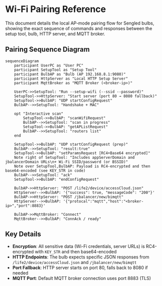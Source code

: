 # Wi-Fi Pairing Reference

This document details the local AP-mode pairing flow for Sengled bulbs, showing the exact sequence of commands and responses between the setup tool, bulb, HTTP server, and MQTT broker.

## Pairing Sequence Diagram

```mermaid
sequenceDiagram
    participant UserPC as "User PC"
    participant SetupTool as "Setup Tool"
    participant BulbAP as "Bulb (AP 192.168.8.1:9080)"
    participant HttpServer as "Local HTTP Setup Server"
    participant MqttBroker as "MQTT Broker (<broker-ip>)"

    UserPC->>SetupTool: "Run --setup-wifi (--ssid --password)"
    SetupTool->>HttpServer: "Start server (port 80 → 8080 fallback)"
    SetupTool->>BulbAP: "UDP startConfigRequest"
    BulbAP-->>SetupTool: "Handshake + MAC"

    opt "Interactive scan"
        SetupTool->>BulbAP: "scanWifiRequest"
        BulbAP-->>SetupTool: "scan in progress"
        SetupTool->>BulbAP: "getAPListRequest"
        BulbAP-->>SetupTool: "routers list"
    end

    SetupTool->>BulbAP: "UDP startConfigRequest (prep)"
    BulbAP-->>SetupTool: "result:true"
    SetupTool->>BulbAP: "setParamsRequest [RC4+Base64 encrypted]"
    Note right of SetupTool: "Includes appServerDomain and jbalancerDomain URLs\n+ Wi‑Fi SSID/password (or BSSID)"
    Note over SetupTool,BulbAP: Payload is RC4-encrypted and then base64-encoded (see KEY_STR in code)
    BulbAP-->>SetupTool: "ack"
    SetupTool->>BulbAP: "endConfigRequest"

    BulbAP->>HttpServer: "POST /life2/device/accessCloud.json"
    HttpServer-->>BulbAP: '{"success": true, "messageCode": "200"}'
    BulbAP->>HttpServer: "POST /jbalancer/new/bimqtt"
    HttpServer-->>BulbAP: '{"protocal":"mqtt","host":"<broker-ip>","port":8883}'

    BulbAP->>MqttBroker: "Connect"
    MqttBroker-->>BulbAP: "ConnAck / ready"
```

## Key Details

- **Encryption**: All sensitive data (Wi-Fi credentials, server URLs) is RC4-encrypted with `KEY_STR` and then base64-encoded
- **HTTP Endpoints**: The bulb expects specific JSON responses from `/life2/device/accessCloud.json` and `/jbalancer/new/bimqtt`
- **Port Fallback**: HTTP server starts on port 80, falls back to 8080 if needed
- **MQTT Port**: Default MQTT broker connection uses port 8883 (TLS)
